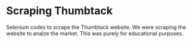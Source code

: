 # Scraping Thumbtack

Selenium codes to scrape the Thumbtack website. We were scraping the website to analze the market. This was purely for educational purposes.
